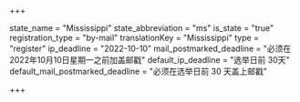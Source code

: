 +++

state_name = "Mississippi"
state_abbreviation = "ms"
is_state = "true"
registration_type = "by-mail"
translationKey = "Mississippi"
type = "register"
ip_deadline = "2022-10-10"
mail_postmarked_deadline = "必须在2022年10月10日星期一之前加盖邮戳"
default_ip_deadline = "选举日前 30天"
default_mail_postmarked_deadline = "必须在选举日前 30 天盖上邮戳"

+++